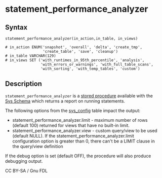 # statement\_performance\_analyzer

## Syntax

```
statement_performance_analyzer(in_action,in_table, in_views)

# in_action ENUM('snapshot', 'overall', 'delta', 'create_tmp', 
                 'create_table', 'save', 'cleanup')
# in_table VARCHAR(129)
# in_views SET ('with_runtimes_in_95th_percentile', 'analysis', 
                'with_errors_or_warnings', 'with_full_table_scans', 
                'with_sorting', 'with_temp_tables', 'custom')
```

## Description

`statement_performance_analyzer` is a [stored procedure](../../../../../../server-usage/stored-routines/stored-procedures/) available with the [Sys Schema](../) which returns a report on running statements.

The following options from the [sys\_config](../sys-schema-sys_config-table.md) table impact the output:

* statement\_performance\_analyzer.limit - maximum number of rows (default 100) returned for views that have no built-in limit.
* statement\_performance\_analyzer.view - custom query/view to be used (default NULL). If the statement\_performance\_analyzer.limit configuration option is greater than 0, there can't be a LIMIT clause in the query/view definition

If the debug option is set (default OFF), the procedure will also produce debugging output.

CC BY-SA / Gnu FDL
